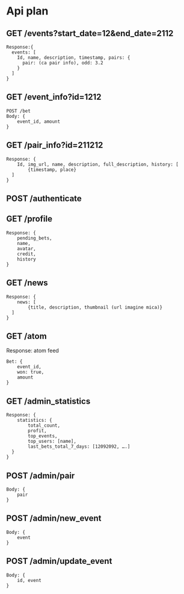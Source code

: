 # Api plan

## GET /events?start_date=12&end_date=2112

```
Response:{
  events: [
    Id, name, description, timestamp, pairs: {
      pair: (ca pair info), odd: 3.2
    }
  ]
}
```

## GET /event_info?id=1212

```
POST /bet
Body: {
	event_id, amount
}
```


## GET /pair_info?id=211212

```
Response: {
	Id, img_url, name, description, full_description, history: [
		{timestamp, place}
  ]
}
```


## POST /authenticate


## GET /profile

```
Response: {
	pending_bets,
	name, 
	avatar,
	credit,
	history
}
```






## GET /news

```
Response: {
	news: [
		{title, description, thumbnail (url imagine mica)}
  ]
}
```

## GET /atom
Response: atom feed


```
Bet: {
	event_id,
	won: true,
	amount
}
```

## GET /admin_statistics

```
Response: {
	statistics: {
		total_count,
		profit,
		top_events,
		top_users: [name],
		last_bets_total_7_days: [12092092, ….]
  }
}
```

## POST /admin/pair

```
Body: {
	pair
}
```

## POST /admin/new_event

```
Body: {
	event
}
```

## POST /admin/update_event

```
Body: {
	id, event
}
```
